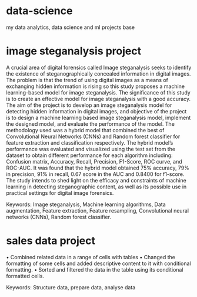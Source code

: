 # data-science
my data analytics, data science and ml projects base

# image steganalysis project
A crucial area of digital forensics called Image steganalysis seeks to identify the existence of steganographically concealed information in digital images. The problem is that the trend of using digital images as a means of exchanging hidden information is rising so this study proposes a machine learning-based model for image steganalysis. The significance of this study is to create an effective model for image steganalysis with a good accuracy. The aim of the project is to develop an image steganalysis model for detecting hidden information in digital images, and objective of the  project is to design a machine learning based image steganalysis model, implement the designed model, and evaluate the performance of the model. The methodology used was a hybrid model that combined the best of Convolutional Neural Networks (CNNs) and Random forest classifier for feature extraction and classification respectively. The hybrid model’s performance was evaluated and visualized using the test set from the dataset to obtain different performance for each algorithm including: Confusion matrix, Accuracy, Recall, Precision, F1-Score, ROC curve, and ROC-AUC. It was found that the hybrid model obtained 75% accuracy, 79% in precision, 91% in recall, 0.67 score in the AUC and 0.8400 for f1-score. The study intends to shed light on the efficacy and constraints of machine learning in detecting steganographic content, as well as its possible use in practical settings for digital image forensics. 

Keywords: Image steganalysis, Machine learning algorithms, Data augmentation, Feature extraction, Feature resampling, Convolutional neural networks (CNNs), Random forest classifier. 

# sales data project
•	Combined related data in a range of cells with tables
•	Changed the formatting of some cells and added descriptive content to it with conditional formatting.
•	Sorted and filtered the data in the table using its conditional formatted cells. 


Keywords: Structure data, prepare data, analyse data
